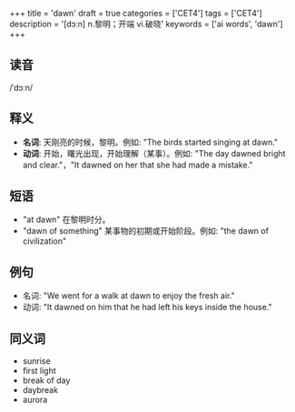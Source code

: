 +++
title = 'dawn'
draft = true
categories = ['CET4']
tags = ['CET4']
description = '[dɔːn] n.黎明；开端 vi.破晓'
keywords = ['ai words', 'dawn']
+++

## 读音
/ˈdɔːn/

## 释义
- **名词**: 天刚亮的时候，黎明。例如: "The birds started singing at dawn."
- **动词**: 开始，曙光出现，开始理解（某事）。例如: "The day dawned bright and clear."，"It dawned on her that she had made a mistake."

## 短语
- "at dawn" 在黎明时分。
- "dawn of something" 某事物的初期或开始阶段。例如: "the dawn of civilization"

## 例句
- 名词: "We went for a walk at dawn to enjoy the fresh air."
- 动词: "It dawned on him that he had left his keys inside the house."

## 同义词
- sunrise
- first light
- break of day
- daybreak
- aurora
